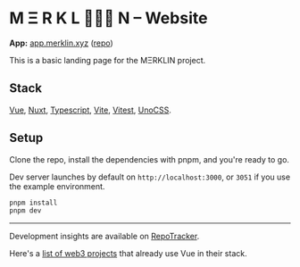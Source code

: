 # M Ξ R K L 🧙🏽‍♂️ N – Website

__App:__ [app.merklin.xyz](https://app.merklin.xyz) ([repo](https://github.com/toniengelhardt/merklin))

This is a basic landing page for the MΞRKLIN project.

## Stack

[Vue](https://vuejs.org), [Nuxt](https://nuxt.com), [Typescript](https://www.typescriptlang.org), [Vite](https://vitejs.dev), [Vitest](https://vitest.dev), [UnoCSS](https://uno.antfu.me).

## Setup

Clone the repo, install the dependencies with pnpm, and you're ready to go.

Dev server launches by default on `http://localhost:3000`, or `3051` if you use the example environment.

```bash
pnpm install
pnpm dev
```

---

Development insights are available on [RepoTracker](https://repo-tracker.com/r/gh/toniengelhardt/merklin-website).

Here's a [list of web3 projects](https://github.com/toniengelhardt/web3-vue-and-nuxt-projects) that already use Vue in their stack.
